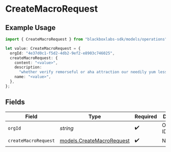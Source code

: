 # CreateMacroRequest

## Example Usage

```typescript
import { CreateMacroRequest } from "blackboxlabs-sdk/models/operations";

let value: CreateMacroRequest = {
  orgId: "4e37d0c1-f5d2-4db2-9ef2-e8903c746025",
  createMacroRequest: {
    content: "<value>",
    description:
      "whether verify remorseful or aha attraction our needily yum less",
    name: "<value>",
  },
};
```

## Fields

| Field                                                           | Type                                                            | Required                                                        | Description                                                     |
| --------------------------------------------------------------- | --------------------------------------------------------------- | --------------------------------------------------------------- | --------------------------------------------------------------- |
| `orgId`                                                         | *string*                                                        | :heavy_check_mark:                                              | Organization ID                                                 |
| `createMacroRequest`                                            | [models.CreateMacroRequest](../../models/createmacrorequest.md) | :heavy_check_mark:                                              | N/A                                                             |